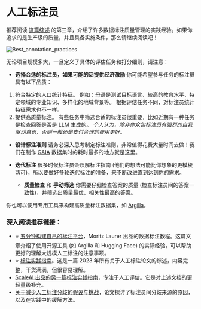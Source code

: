 # 人工标注员

推荐阅读 [这篇综述](https://aclanthology.org/2024.cl-3.1/) 的第三章，介绍了许多数据标注质量管理的实践经验。如果你追求的是生产级的质量，并且具备实施条件，那么请继续阅读吧！ 

  ![Best_annotation_practices](https://github.com/huggingface/evaluation-guidebook/blob/main/assets/best_annotation_practices.png?raw=true)

无论项目规模多大，一旦定义了具体的评估任务和打分细则，请注意：

- **选择合适的标注员，如果可能的话提供经济激励**
你可能希望参与任务的标注员具有以下品质：
1) 符合特定的人口统计特征。
	例如：母语是测试目标语言、较高的教育水平、特定领域的专业知识、多样化的地域背景等。 
	 根据评估任务不同，对标注员统计特征需求也不一样。
1) 提供高质量标注。
	有些任务中筛选合适的标注员很重要，比如近期有一种任务是检查回答是否是 LLM 生成的。
  *个人认为，除非你众包标注员有强烈的自我驱动意识，否则一般还是支付合理的费用更好。*

- **设计标注准则** 
请务必深入思考制定标注准则，非常值得花费大量时间去做！我们在制作 [GAIA](https://huggingface.co/gaia-benchmark) 数据集时的耗时最多的地方就是这里。

- **迭代标注** 
很多时候标注员会误解标注指南 (他们的想法可能比你想象的更模棱两可)，所以要做好多轮迭代标注的准备，来不断改进直到达到你的需求。

  - **质量检查** 和 **手动筛选**
你需要仔细检查答案的质量 (检查标注员间的答案一致性)，并筛选出质量最优、相关性最高的答案。

你也可以使用专用工具来构建高质量标注数据集，如 [Argilla](https://argilla.io/)。
### 深入阅读推荐链接：
- ⭐ [五分钟构建自己的标注平台](https://huggingface.co/learn/cookbook/enterprise_cookbook_argilla)，Moritz Laurer 出品的数据标注教程。这篇文章介绍了使用开源工具 (如 Argilla 和 Hugging Face) 的实际经验，可以帮助更好的理解大规模人工标注的注意事项。
- ⭐ [标注实践指南](https://aclanthology.org/2024.cl-3.1/)。这是一篇 2023 年所有关于人工标注论文的综述，内容完整，干货满满，但很容易理解。
- [ScaleAI 出品的另一篇标注实践指南](https://scale.com/guides/data-labeling-annotation-guide)，专注于人工评估。它是对上述文档的更轻量级补充。
- [关于减少人工标注分歧的假设与挑战](https://aclanthology.org/2024.naacl-long.126/)，论文探讨了标注员间分歧来源的原因，以及在实践中的缓解方法。
